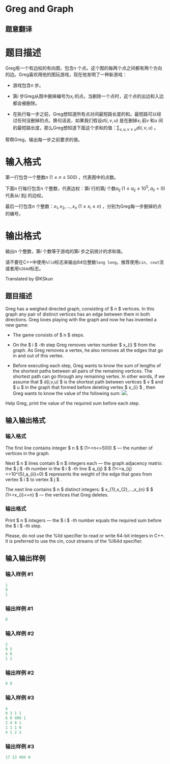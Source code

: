 # Greg and Graph

## 题意翻译

# 题目描述

Greg有一个有边权的有向图，包含$n$ 个点。这个图的每两个点之间都有两个方向的边。Greg喜欢用他的图玩游戏，现在他发明了一种新游戏：

- 游戏包含$n$ 步。

- 第$i$ 步Greg从图中删掉编号为$x_i$ 的点。当删除一个点时，这个点的出边和入边都会被删除。

- 在执行每一步之前，Greg想知道所有点对间最短路长度的和。最短路可以经过任何没删掉的点。换句话说，如果我们假设$d(i, v, u)$ 是在删掉$x_i$ 前$v$ 和$u$ 间的最短路长度，那么Greg想知道下面这个求和的值：$\sum_{v, u, v \neq u} d(i, v, u)$ 。

帮帮Greg，输出每一步之前要求的值。

# 输入格式

第一行包含一个整数$n \ (1 \leq n \leq 500)$ ，代表图中的点数。

下面$n$ 行每行包含$n$ 个整数，代表边权：第$i$ 行的第$j$ 个数$a_{ij} \ (1 \leq a_{ij} \leq 10^5, a_{ii} = 0)$ 代表从$i$ 到$j$ 的边权。

最后一行包含$n$ 个整数：$x_1, x_2, \dots, x_n \ (1 \leq x_i \leq n)$ ，分别为Greg每一步删掉的点的编号。

# 输出格式

输出$n$ 个整数，第$i$ 个数等于游戏的第$i$ 步之前统计的求和值。

请不要在C++中使用`%lld`标志来输出64位整数`long long`，推荐使用`cin, cout`流或者用`%I64d`标志。

Translated by @KSkun 

## 题目描述

Greg has a weighed directed graph, consisting of $ n $ vertices. In this graph any pair of distinct vertices has an edge between them in both directions. Greg loves playing with the graph and now he has invented a new game:

- The game consists of $ n $ steps.

- On the $ i $ -th step Greg removes vertex number $ x_{i} $ from the graph. As Greg removes a vertex, he also removes all the edges that go in and out of this vertex.

- Before executing each step, Greg wants to know the sum of lengths of the shortest paths between all pairs of the remaining vertices. The shortest path can go through any remaining vertex. In other words, if we assume that $ d(i,v,u) $ is the shortest path between vertices $ v $ and $ u $ in the graph that formed before deleting vertex $ x_{i} $ , then Greg wants to know the value of the following sum: ![](https://cdn.luogu.com.cn/upload/vjudge_pic/CF295B/e705b87d1be14272a35a09cec23c216ee2b579b3.png).

Help Greg, print the value of the required sum before each step.

## 输入输出格式

### 输入格式

The first line contains integer $ n $ $ (1<=n<=500) $ — the number of vertices in the graph.

Next $ n $ lines contain $ n $ integers each — the graph adjacency matrix: the $ j $ -th number in the $ i $ -th line $ a_{ij} $ $ (1<=a_{ij}<=10^{5},a_{ii}=0) $ represents the weight of the edge that goes from vertex $ i $ to vertex $ j $ .

The next line contains $ n $ distinct integers: $ x_{1},x_{2},...,x_{n} $ $ (1<=x_{i}<=n) $ — the vertices that Greg deletes.

### 输出格式

Print $ n $ integers — the $ i $ -th number equals the required sum before the $ i $ -th step.

Please, do not use the %lld specifier to read or write 64-bit integers in C++. It is preferred to use the cin, cout streams of the %I64d specifier.

## 输入输出样例

### 输入样例 #1

```cpp
1
0
1

```
### 输出样例 #1

```cpp
0 
```


### 输入样例 #2

```cpp
2
0 5
4 0
1 2

```
### 输出样例 #2

```cpp
9 0 
```


### 输入样例 #3

```cpp
4
0 3 1 1
6 0 400 1
2 4 0 1
1 1 1 0
4 1 2 3

```
### 输出样例 #3

```cpp
17 23 404 0 
```


